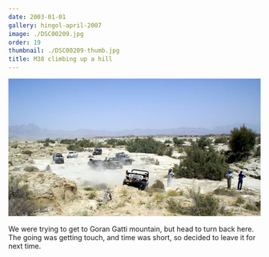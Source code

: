 ```yaml
---
date: 2003-01-01
gallery: hingol-april-2007
image: ./DSC00209.jpg
order: 19
thumbnail: ./DSC00209-thumb.jpg
title: M38 climbing up a hill
---
```


![M38 climbing up a hill](./DSC00209.jpg)

We were trying to get to Goran Gatti mountain, but head to turn back here. The going was getting touch, and time was short, so decided to leave it for next time.